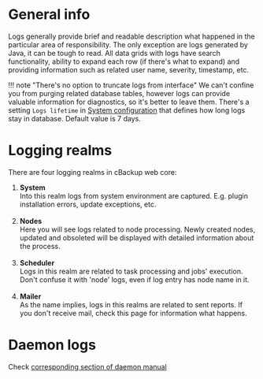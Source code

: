 # General info

Logs generally provide brief and readable description what happened in the particular area of responsibility. The only exception are logs generated by Java, it can be tough to read. All data grids with logs have search functionality, ability to expand each row (if there's what to expand) and providing information such as related user name, severity, timestamp, etc.

!!! note "There's no option to truncate logs from interface"
    We can't confine you from purging related database tables, however logs can provide valuable information for diagnostics, so it's better to leave them. There's a setting `Logs lifetime` in [System configuration](system-configuration) that defines how long logs stay in database. Default value is 7 days.

# Logging realms

There are four logging realms in cBackup web core:

1. **System**<br>
    Into this realm logs from system environment are captured. E.g. plugin installation errors, update exceptions, etc.<br><br>
2. **Nodes**<br>
    Here you will see logs related to node processing. Newly created nodes, updated and obsoleted will be displayed with detailed information about the process.<br><br>
3. **Scheduler**<br>
    Logs in this realm are related to task processing and jobs' execution. Don't confuse it with 'node' logs, even if log entry has node name in it.<br><br>
4. **Mailer**<br>
    As the name implies, logs in this realms are related to sent reports. If you don't receive mail, check this page for information what happens.
    
# Daemon logs

Check [corresponding section of daemon manual](daemon/#logs)
